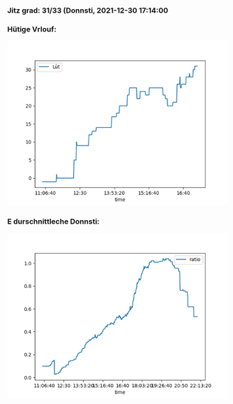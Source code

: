 ### Jitz grad: 31/33 (Donnsti, 2021-12-30 17:14:00

### Hütige Vrlouf:
![Graph](Today.png)

### E durschnittleche Donnsti:
![Graph](Donnsti.png)